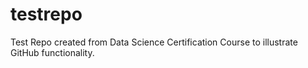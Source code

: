 # testrepo
Test Repo created from Data Science Certification Course to illustrate GitHub functionality.
